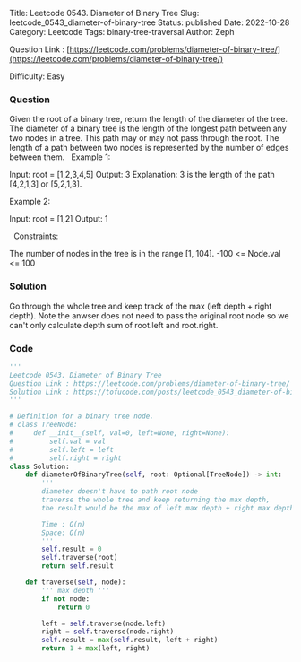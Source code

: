 Title: Leetcode 0543. Diameter of Binary Tree
Slug: leetcode_0543_diameter-of-binary-tree
Status: published
Date: 2022-10-28
Category: Leetcode
Tags: binary-tree-traversal
Author: Zeph

Question Link : [https://leetcode.com/problems/diameter-of-binary-tree/](https://leetcode.com/problems/diameter-of-binary-tree/)

Difficulty: Easy

### Question
Given the root of a binary tree, return the length of the diameter of the tree.
The diameter of a binary tree is the length of the longest path between any two nodes in a tree. This path may or may not pass through the root.
The length of a path between two nodes is represented by the number of edges between them.
 
Example 1:


Input: root = [1,2,3,4,5]
Output: 3
Explanation: 3 is the length of the path [4,2,1,3] or [5,2,1,3].

Example 2:

Input: root = [1,2]
Output: 1

 
Constraints:

The number of nodes in the tree is in the range [1, 104].
-100 <= Node.val <= 100

### Solution

Go through the whole tree and keep track of the max (left depth + right depth). Note the anwser does not need to pass the original root node so we can't only calculate depth sum of root.left and root.right.


### Code
```python
'''
Leetcode 0543. Diameter of Binary Tree
Question Link : https://leetcode.com/problems/diameter-of-binary-tree/
Solution Link : https://tofucode.com/posts/leetcode_0543_diameter-of-binary-tree.html
'''

# Definition for a binary tree node.
# class TreeNode:
#     def __init__(self, val=0, left=None, right=None):
#         self.val = val
#         self.left = left
#         self.right = right
class Solution:
    def diameterOfBinaryTree(self, root: Optional[TreeNode]) -> int:
        '''
        diameter doesn't have to path root node
        traverse the whole tree and keep returning the max depth,
        the result would be the max of left max depth + right max depth

        Time : O(n)
        Space: O(n)
        '''
        self.result = 0
        self.traverse(root)
        return self.result

    def traverse(self, node):
        ''' max depth '''
        if not node:
            return 0

        left = self.traverse(node.left)
        right = self.traverse(node.right)
        self.result = max(self.result, left + right)
        return 1 + max(left, right)
```

